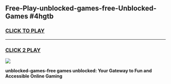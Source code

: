 
## Free-Play-unblocked-games-free-Unblocked-Games #4hgtb
<h3>
<a href="https://news.freeplayer.one?title=unblocked-games-free&ref=8M">CLICK TO PLAY</a></h3>
<hr>

<h3>
<a href="https://news.freeplayer.one?title=unblocked-games-free&ref=8M">CLICK 2 PLAY</a>
  
</h3>

<a href="https://news.freeplayer.one?title=unblocked-games-free&ref=8M"><img src="https://clearcache.store/games.png"></a>


**unblocked-games-free games unblocked: Your Gateway to Fun and Accessible Online Gaming**
